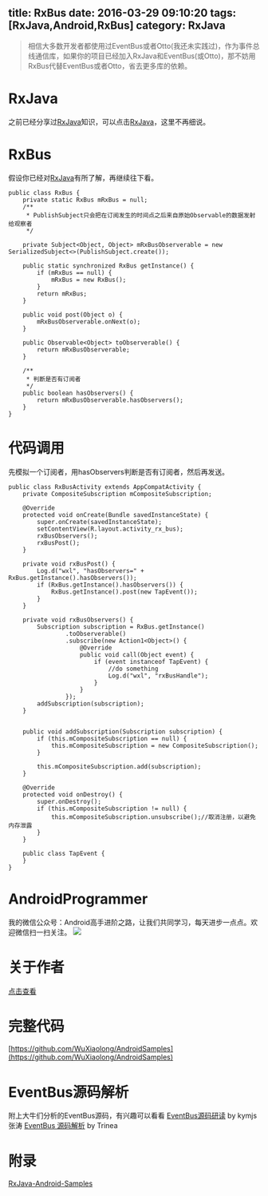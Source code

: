 title: RxBus
date: 2016-03-29 09:10:20
tags: [RxJava,Android,RxBus]
category: RxJava
---

> 相信大多数开发者都使用过EventBus或者Otto(我还未实践过)，作为事件总线通信库，如果你的项目已经加入RxJava和EventBus(或Otto)，那不妨用RxBus代替EventBus或者Otto，省去更多库的依赖。

# RxJava
之前已经分享过[RxJava](http://wuxiaolong.me/2016/01/18/rxjava/)知识，可以点击[RxJava](http://wuxiaolong.me/2016/01/18/rxjava/)，这里不再细说。

# RxBus 
假设你已经对[RxJava](http://wuxiaolong.me/2016/01/18/rxjava/)有所了解，再继续往下看。
<!--more-->
```
public class RxBus {
    private static RxBus mRxBus = null;
    /**
     * PublishSubject只会把在订阅发生的时间点之后来自原始Observable的数据发射给观察者
     */

    private Subject<Object, Object> mRxBusObserverable = new SerializedSubject<>(PublishSubject.create());

    public static synchronized RxBus getInstance() {
        if (mRxBus == null) {
            mRxBus = new RxBus();
        }
        return mRxBus;
    }

    public void post(Object o) {
        mRxBusObserverable.onNext(o);
    }

    public Observable<Object> toObserverable() {
        return mRxBusObserverable;
    }

    /**
     * 判断是否有订阅者
     */
    public boolean hasObservers() {
        return mRxBusObserverable.hasObservers();
    }
}
```
# 代码调用
先模拟一个订阅者，用hasObservers判断是否有订阅者，然后再发送。
```
public class RxBusActivity extends AppCompatActivity {
    private CompositeSubscription mCompositeSubscription;

    @Override
    protected void onCreate(Bundle savedInstanceState) {
        super.onCreate(savedInstanceState);
        setContentView(R.layout.activity_rx_bus);
        rxBusObservers();
        rxBusPost();
    }

    private void rxBusPost() {
        Log.d("wxl", "hasObservers=" + RxBus.getInstance().hasObservers());
        if (RxBus.getInstance().hasObservers()) {
            RxBus.getInstance().post(new TapEvent());
        }
    }

    private void rxBusObservers() {
        Subscription subscription = RxBus.getInstance()
                .toObserverable()
                .subscribe(new Action1<Object>() {
                    @Override
                    public void call(Object event) {
                        if (event instanceof TapEvent) {
                            //do something
                            Log.d("wxl", "rxBusHandle");
                        }
                    }
                });
        addSubscription(subscription);
    }


    public void addSubscription(Subscription subscription) {
        if (this.mCompositeSubscription == null) {
            this.mCompositeSubscription = new CompositeSubscription();
        }

        this.mCompositeSubscription.add(subscription);
    }

    @Override
    protected void onDestroy() {
        super.onDestroy();
        if (this.mCompositeSubscription != null) {
            this.mCompositeSubscription.unsubscribe();//取消注册，以避免内存泄露
        }
    }

    public class TapEvent {
    }
}
```

# AndroidProgrammer
我的微信公众号：Android高手进阶之路，让我们共同学习，每天进步一点点。欢迎微信扫一扫关注。
![](http://7q5c2h.com1.z0.glb.clouddn.com/qrcode_AndroidProgrammer.jpg)

# 关于作者
[点击查看](http://wuxiaolong.me/about/)

# 完整代码
[https://github.com/WuXiaolong/AndroidSamples](https://github.com/WuXiaolong/AndroidSamples)

# EventBus源码解析
附上大牛们分析的EventBus源码，有兴趣可以看看
[EventBus源码研读](http://kymjs.com/code/2015/12/12/01/) by kymjs张涛
[EventBus 源码解析](http://a.codekk.com/detail/Android/Trinea/EventBus%20%E6%BA%90%E7%A0%81%E8%A7%A3%E6%9E%90) by Trinea


# 附录
[RxJava-Android-Samples](https://github.com/kaushikgopal/RxJava-Android-Samples/blob/master/app/src/main/java/com/morihacky/android/rxjava/rxbus/RxBus.java)




